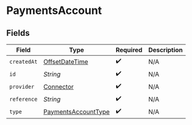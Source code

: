 # PaymentsAccount


## Fields

| Field                                                                                     | Type                                                                                      | Required                                                                                  | Description                                                                               |
| ----------------------------------------------------------------------------------------- | ----------------------------------------------------------------------------------------- | ----------------------------------------------------------------------------------------- | ----------------------------------------------------------------------------------------- |
| `createdAt`                                                                               | [OffsetDateTime](https://docs.oracle.com/javase/8/docs/api/java/time/OffsetDateTime.html) | :heavy_check_mark:                                                                        | N/A                                                                                       |
| `id`                                                                                      | *String*                                                                                  | :heavy_check_mark:                                                                        | N/A                                                                                       |
| `provider`                                                                                | [Connector](../../models/shared/Connector.md)                                             | :heavy_check_mark:                                                                        | N/A                                                                                       |
| `reference`                                                                               | *String*                                                                                  | :heavy_check_mark:                                                                        | N/A                                                                                       |
| `type`                                                                                    | [PaymentsAccountType](../../models/shared/PaymentsAccountType.md)                         | :heavy_check_mark:                                                                        | N/A                                                                                       |